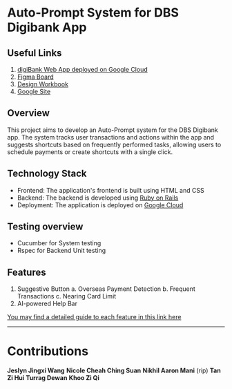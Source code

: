 # Auto-Prompt System for DBS Digibank App

## Useful Links
1. [digiBank Web App deployed on Google Cloud](https://rubyzzz-service-cgwd7rnv2a-as.a.run.app/transactions)
2. [Figma Board](https://www.figma.com/design/Ve6XbnFGwtQ9oGGPp9Bsvg/SDS-rubyzzz-team?node-id=0-1&t=Ylea60eWnoTyhlbo-1)
3. [Design Workbook](https://docs.google.com/document/d/12I-R5VYSPyd1tPfIRUWjohhWQozxBFMkTlyyWF3IPe8/edit?usp=sharing)
4. [Google Site](https://sites.google.com/view/rubyzzz/design-journey)

## Overview

This project aims to develop an Auto-Prompt system for the DBS Digibank app. The system tracks user transactions and actions within the app and suggests shortcuts based on frequently performed tasks, allowing users to schedule payments or create shortcuts with a single click.

## Technology Stack

- Frontend: The application's frontend is built using HTML and CSS
- Backend: The backend is developed using [Ruby on Rails](https://rubyonrails.org/)
- Deployment: The application is deployed on [Google Cloud](https://cloud.google.com/)

## Testing overview

- Cucumber for System testing
- Rspec for Backend Unit testing

## Features

1. Suggestive Button
	a. Overseas Payment Detection
	b. Frequent Transactions
	c. Nearing Card Limit
2. AI-powered Help Bar

[You may find a detailed guide to each feature in this link here]()

---
# Contributions

**Jeslyn Jingxi Wang**
**Nicole Cheah Ching Suan**
**Nikhil Aaron Mani** (rip)
**Tan Zi Hui**
**Turrag Dewan**
**Khoo Zi Qi**
